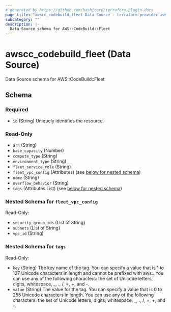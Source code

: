 ```yaml
---
# generated by https://github.com/hashicorp/terraform-plugin-docs
page_title: "awscc_codebuild_fleet Data Source - terraform-provider-awscc"
subcategory: ""
description: |-
  Data Source schema for AWS::CodeBuild::Fleet
---
```


# awscc_codebuild_fleet (Data Source)

Data Source schema for AWS::CodeBuild::Fleet



<!-- schema generated by tfplugindocs -->
## Schema

### Required

- `id` (String) Uniquely identifies the resource.

### Read-Only

- `arn` (String)
- `base_capacity` (Number)
- `compute_type` (String)
- `environment_type` (String)
- `fleet_service_role` (String)
- `fleet_vpc_config` (Attributes) (see [below for nested schema](#nestedatt--fleet_vpc_config))
- `name` (String)
- `overflow_behavior` (String)
- `tags` (Attributes List) (see [below for nested schema](#nestedatt--tags))

<a id="nestedatt--fleet_vpc_config"></a>
### Nested Schema for `fleet_vpc_config`

Read-Only:

- `security_group_ids` (List of String)
- `subnets` (List of String)
- `vpc_id` (String)


<a id="nestedatt--tags"></a>
### Nested Schema for `tags`

Read-Only:

- `key` (String) The key name of the tag. You can specify a value that is 1 to 127 Unicode characters in length and cannot be prefixed with aws:. You can use any of the following characters: the set of Unicode letters, digits, whitespace, _, ., /, =, +, and -.
- `value` (String) The value for the tag. You can specify a value that is 0 to 255 Unicode characters in length. You can use any of the following characters: the set of Unicode letters, digits, whitespace, _, ., /, =, +, and -.
